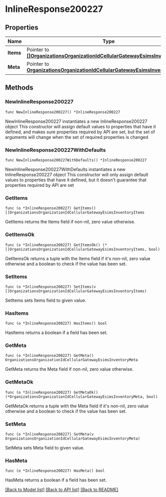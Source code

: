 # InlineResponse200227

## Properties

Name | Type | Description | Notes
------------ | ------------- | ------------- | -------------
**Items** | Pointer to [**[]OrganizationsOrganizationIdCellularGatewayEsimsInventoryItems**](OrganizationsOrganizationIdCellularGatewayEsimsInventoryItems.md) | List of eSIM Devices | [optional] 
**Meta** | Pointer to [**OrganizationsOrganizationIdCellularGatewayEsimsInventoryMeta**](OrganizationsOrganizationIdCellularGatewayEsimsInventoryMeta.md) |  | [optional] 

## Methods

### NewInlineResponse200227

`func NewInlineResponse200227() *InlineResponse200227`

NewInlineResponse200227 instantiates a new InlineResponse200227 object
This constructor will assign default values to properties that have it defined,
and makes sure properties required by API are set, but the set of arguments
will change when the set of required properties is changed

### NewInlineResponse200227WithDefaults

`func NewInlineResponse200227WithDefaults() *InlineResponse200227`

NewInlineResponse200227WithDefaults instantiates a new InlineResponse200227 object
This constructor will only assign default values to properties that have it defined,
but it doesn't guarantee that properties required by API are set

### GetItems

`func (o *InlineResponse200227) GetItems() []OrganizationsOrganizationIdCellularGatewayEsimsInventoryItems`

GetItems returns the Items field if non-nil, zero value otherwise.

### GetItemsOk

`func (o *InlineResponse200227) GetItemsOk() (*[]OrganizationsOrganizationIdCellularGatewayEsimsInventoryItems, bool)`

GetItemsOk returns a tuple with the Items field if it's non-nil, zero value otherwise
and a boolean to check if the value has been set.

### SetItems

`func (o *InlineResponse200227) SetItems(v []OrganizationsOrganizationIdCellularGatewayEsimsInventoryItems)`

SetItems sets Items field to given value.

### HasItems

`func (o *InlineResponse200227) HasItems() bool`

HasItems returns a boolean if a field has been set.

### GetMeta

`func (o *InlineResponse200227) GetMeta() OrganizationsOrganizationIdCellularGatewayEsimsInventoryMeta`

GetMeta returns the Meta field if non-nil, zero value otherwise.

### GetMetaOk

`func (o *InlineResponse200227) GetMetaOk() (*OrganizationsOrganizationIdCellularGatewayEsimsInventoryMeta, bool)`

GetMetaOk returns a tuple with the Meta field if it's non-nil, zero value otherwise
and a boolean to check if the value has been set.

### SetMeta

`func (o *InlineResponse200227) SetMeta(v OrganizationsOrganizationIdCellularGatewayEsimsInventoryMeta)`

SetMeta sets Meta field to given value.

### HasMeta

`func (o *InlineResponse200227) HasMeta() bool`

HasMeta returns a boolean if a field has been set.


[[Back to Model list]](../README.md#documentation-for-models) [[Back to API list]](../README.md#documentation-for-api-endpoints) [[Back to README]](../README.md)


